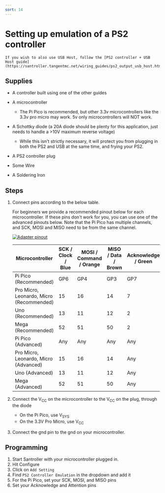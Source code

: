 ```yaml
---
sort: 14
---
```


# Setting up emulation of a PS2 controller

```danger
If you wish to also use USB Host, follow the [PS2 controller + USB Host guide](https://santroller.tangentmc.net/wiring_guides/ps2_output_usb_host.html)
```

## Supplies

- A controller built using one of the other guides

- A microcontroller

  - The Pi Pico is recommended, but other 3.3v microcontrollers like the 3.3v pro micro may work. 5v only microcontrollers will NOT work.

- A Schottky diode (a 20A diode should be plenty for this application, just needs to handle a >10V maximum reverse voltage)
  - While this isn't strictly necessary, it will protect you from plugging in both the PS2 and USB at the same time, and frying your PS2.

- A PS2 controller plug
- Some Wire
- A Soldering Iron

## Steps

1. Connect pins according to the below table.

   For beginners we provide a recommended pinout below for each microcontroller.
   If these pins don't work for you, you can use one of the advanced pinouts below. Note that the Pi Pico has multiple channels, and SCK, MOSI and MISO need to be from the same channel.

   [![Adapter pinout](/assets/images/ps2-pinout.png)](/assets/images/ps2-pinout.png)

   | Microcontroller                          | SCK / Clock / Blue | MOSI / Command / Orange | MISO / Data / Brown | Acknowledge / Green | Attention / Yellow |
   | ---------------------------------------- | ------------------ | ----------------------- | ------------------- | ------------------- | ------------------ |
   | Pi Pico (Recommended)                    | GP6                | GP4                     | GP3                 | GP7                 | GP10               |
   | Pro Micro, Leonardo, Micro (Recommended) | 15                 | 16                      | 14                  | 7                   | 10                 |
   | Uno (Recommended)                        | 13                 | 11                      | 12                  | 2                   | 10                 |
   | Mega (Recommended)                       | 52                 | 51                      | 50                  | 2                   | 10                 |
   | Pi Pico (Advanced)                       | Any                | Any                     | Any                 | Any                 | Any                |
   | Pro Micro, Leonardo, Micro (Advanced)    | 15                 | 16                      | 14                  | Any                 | Any                |
   | Uno (Advanced)                           | 13                 | 11                      | 12                  | Any                 | Any                |
   | Mega (Advanced)                          | 52                 | 51                      | 50                  | Any                 | Any                |

2. Connect the V<sub>CC</sub> on the microcontroller to the V<sub>CC</sub> on the plug, through the diode
   - On the Pi Pico, use V<sub>SYS</sub>
   - On the 3.3V Pro Micro, use V<sub>CC</sub>
3. Connect the gnd pin to the gnd on your microcontroller.

## Programming

1.  Start Santroller with your microcontroller plugged in.
2.  Hit Configure
3.  Click on `Add Setting`
4.  Find `PS2 Controller Emulation` in the dropdown and add it
5.  For the Pi Pico, set your SCK, MOSI, and MISO pins
6.  Set your Acknowledge and Attention pins
